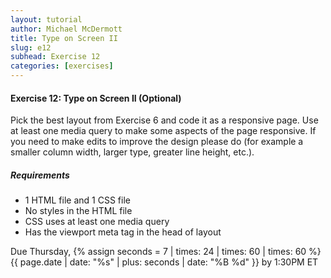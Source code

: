 ```yaml
---
layout: tutorial
author: Michael McDermott
title: Type on Screen II
slug: e12
subhead: Exercise 12
categories: [exercises]
---
```

#### Exercise 12: Type on Screen II (Optional)
Pick the best layout from Exercise 6 and code it as a responsive page. Use at least one media query to make some aspects of the page responsive. If you need to make edits to improve the design please do (for example a smaller column width, larger type, greater line height, etc.).

##### Requirements
* 1 HTML file and 1 CSS file
* No styles in the HTML file
* CSS uses at least one media query
* Has the viewport meta tag in the head of layout

<span class="due">Due Thursday, {% assign seconds = 7 | times: 24 | times: 60 | times: 60 %}{{ page.date | date: "%s" | plus: seconds | date: "%B %d" }} by 1:30PM ET</span>
